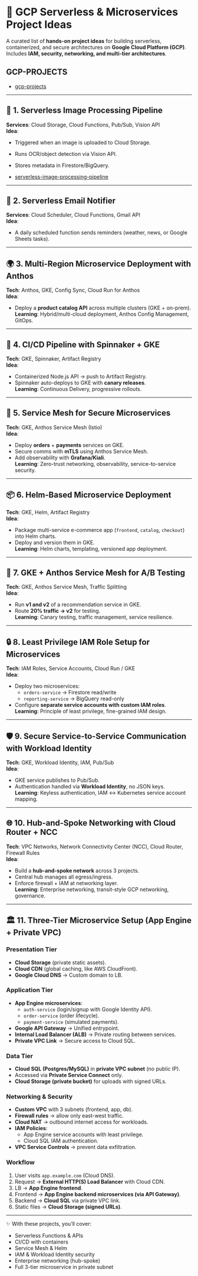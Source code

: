 # 🚀 GCP Serverless & Microservices Project Ideas

A curated list of **hands-on project ideas** for building serverless, containerized, and secure architectures on **Google Cloud Platform (GCP)**.  
Includes **IAM, security, networking, and multi-tier architectures**.




GCP-PROJECTS
--------------

- [gcp-projects](https://github.com/infra-ops/gcp_poc.git)



---

## 📸 1. Serverless Image Processing Pipeline
**Services**: Cloud Storage, Cloud Functions, Pub/Sub, Vision API  
**Idea**:  
- Triggered when an image is uploaded to Cloud Storage.  
- Runs OCR/object detection via Vision API.  
- Stores metadata in Firestore/BigQuery.  


- [serverless-image-processing-pipeline](https://github.com/infra-ops/gcp_poc/tree/main/serverless-image-processing-pipeline)







---

## 📧 2. Serverless Email Notifier
**Services**: Cloud Scheduler, Cloud Functions, Gmail API  
**Idea**:  
- A daily scheduled function sends reminders (weather, news, or Google Sheets tasks).  

---

## 🌍 3. Multi-Region Microservice Deployment with Anthos
**Tech**: Anthos, GKE, Config Sync, Cloud Run for Anthos  
**Idea**:  
- Deploy a **product catalog API** across multiple clusters (GKE + on-prem).  
**Learning**: Hybrid/multi-cloud deployment, Anthos Config Management, GitOps.  

---

## 🔄 4. CI/CD Pipeline with Spinnaker + GKE
**Tech**: GKE, Spinnaker, Artifact Registry  
**Idea**:  
- Containerized Node.js API → push to Artifact Registry.  
- Spinnaker auto-deploys to GKE with **canary releases**.  
**Learning**: Continuous Delivery, progressive rollouts.  

---

## 🔐 5. Service Mesh for Secure Microservices
**Tech**: GKE, Anthos Service Mesh (Istio)  
**Idea**:  
- Deploy **orders** + **payments** services on GKE.  
- Secure comms with **mTLS** using Anthos Service Mesh.  
- Add observability with **Grafana/Kiali**.  
**Learning**: Zero-trust networking, observability, service-to-service security.  

---

## 📦 6. Helm-Based Microservice Deployment
**Tech**: GKE, Helm, Artifact Registry  
**Idea**:  
- Package multi-service e-commerce app (`frontend`, `catalog`, `checkout`) into Helm charts.  
- Deploy and version them in GKE.  
**Learning**: Helm charts, templating, versioned app deployment.  

---

## 🧪 7. GKE + Anthos Service Mesh for A/B Testing
**Tech**: GKE, Anthos Service Mesh, Traffic Splitting  
**Idea**:  
- Run **v1 and v2** of a recommendation service in GKE.  
- Route **20% traffic → v2** for testing.  
**Learning**: Canary testing, traffic management, service resilience.  

---

## 🔒 8. Least Privilege IAM Role Setup for Microservices
**Tech**: IAM Roles, Service Accounts, Cloud Run / GKE  
**Idea**:  
- Deploy two microservices:  
  - `orders-service` → Firestore read/write  
  - `reporting-service` → BigQuery read-only  
- Configure **separate service accounts with custom IAM roles**.  
**Learning**: Principle of least privilege, fine-grained IAM design.  

---

## 🛡️ 9. Secure Service-to-Service Communication with Workload Identity
**Tech**: GKE, Workload Identity, IAM, Pub/Sub  
**Idea**:  
- GKE service publishes to Pub/Sub.  
- Authentication handled via **Workload Identity**, no JSON keys.  
**Learning**: Keyless authentication, IAM ↔ Kubernetes service account mapping.  

---

## 🌐 10. Hub-and-Spoke Networking with Cloud Router + NCC
**Tech**: VPC Networks, Network Connectivity Center (NCC), Cloud Router, Firewall Rules  
**Idea**:  
- Build a **hub-and-spoke network** across 3 projects.  
- Central hub manages all egress/ingress.  
- Enforce firewall + IAM at networking layer.  
**Learning**: Enterprise networking, transit-style GCP networking, governance.  

---

## 🏛️ 11. Three-Tier Microservice Setup (App Engine + Private VPC)

### **Presentation Tier**
- **Cloud Storage** (private static assets).  
- **Cloud CDN** (global caching, like AWS CloudFront).  
- **Google Cloud DNS** → Custom domain to LB.  

### **Application Tier**
- **App Engine microservices**:  
  - `auth-service` (login/signup with Google Identity API).  
  - `order-service` (order lifecycle).  
  - `payment-service` (simulated payments).  
- **Google API Gateway** → Unified entrypoint.  
- **Internal Load Balancer (ALB)** → Private routing between services.  
- **Private VPC Link** → Secure access to Cloud SQL.  

### **Data Tier**
- **Cloud SQL (Postgres/MySQL)** in **private VPC subnet** (no public IP).  
- Accessed via **Private Service Connect** only.  
- **Cloud Storage (private bucket)** for uploads with signed URLs.  

### **Networking & Security**
- **Custom VPC** with 3 subnets (frontend, app, db).  
- **Firewall rules** → allow only east-west traffic.  
- **Cloud NAT** → outbound internet access for workloads.  
- **IAM Policies**:  
  - App Engine service accounts with least privilege.  
  - Cloud SQL IAM authentication.  
- **VPC Service Controls** → prevent data exfiltration.  

### **Workflow**
1. User visits `app.example.com` (Cloud DNS).  
2. Request → **External HTTP(S) Load Balancer** with Cloud CDN.  
3. LB → **App Engine frontend**.  
4. Frontend → **App Engine backend microservices (via API Gateway)**.  
5. Backend → **Cloud SQL** via private VPC link.  
6. Static files → **Cloud Storage (signed URLs)**.  

---

✨ With these projects, you’ll cover:  
- Serverless Functions & APIs  
- CI/CD with containers  
- Service Mesh & Helm  
- IAM & Workload Identity security  
- Enterprise networking (hub-spoke)  
- Full 3-tier microservice in private subnet  

